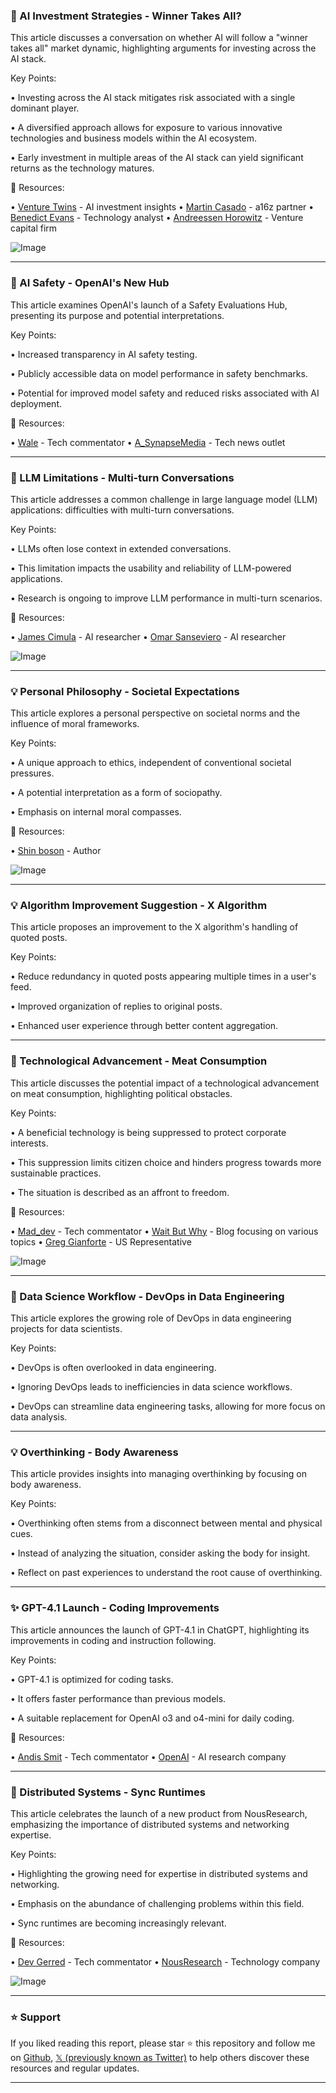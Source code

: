 ### 🤖 AI Investment Strategies - Winner Takes All?

This article discusses a conversation on whether AI will follow a "winner takes all" market dynamic, highlighting arguments for investing across the AI stack.

Key Points:

•  Investing across the AI stack mitigates risk associated with a single dominant player.


• A diversified approach allows for exposure to various innovative technologies and business models within the AI ecosystem.


•  Early investment in multiple areas of the AI stack can yield significant returns as the technology matures.



🔗 Resources:

• [Venture Twins](https://x.com/venturetwins) -  AI investment insights
• [Martin Casado](https://x.com/martin_casado) - a16z partner
• [Benedict Evans](https://x.com/tbpn) -  Technology analyst
• [Andreessen Horowitz](https://x.com/a16z) - Venture capital firm

![Image](https://pbs.twimg.com/amplify_video_thumb/1922813299470761988/img/B28ZIcTrAovzRZY0.jpg)


---

### 🤖 AI Safety - OpenAI's New Hub

This article examines OpenAI's launch of a Safety Evaluations Hub,  presenting its purpose and potential interpretations.

Key Points:

• Increased transparency in AI safety testing.


• Publicly accessible data on model performance in safety benchmarks.


•  Potential for improved model safety and reduced risks associated with AI deployment.



🔗 Resources:

• [Wale](https://x.com/wale_int) -  Tech commentator
• [A_SynapseMedia](https://x.com/A_SynapseMedia) -  Tech news outlet


---

### 🤖 LLM Limitations - Multi-turn Conversations

This article addresses a common challenge in large language model (LLM) applications: difficulties with multi-turn conversations.

Key Points:

• LLMs often lose context in extended conversations.


•  This limitation impacts the usability and reliability of LLM-powered applications.


•  Research is ongoing to improve LLM performance in multi-turn scenarios.



🔗 Resources:

• [James Cimula](https://x.com/jmcimula) -  AI researcher
• [Omar Sanseviero](https://x.com/omarsar0) - AI researcher

![Image](https://pbs.twimg.com/media/Gq8AI0waMAA4Y8W?format=jpg&name=small)


---

### 💡 Personal Philosophy - Societal Expectations

This article explores a personal perspective on societal norms and the influence of moral frameworks.

Key Points:

•  A unique approach to ethics, independent of conventional societal pressures.


•  A potential interpretation as a form of sociopathy.


•  Emphasis on internal moral compasses.



🔗 Resources:

• [Shin boson](https://x.com/shinboson) - Author

![Image](https://pbs.twimg.com/media/Gq80SQBWwAABmoV?format=jpg&name=small)


---

### 💡 Algorithm Improvement Suggestion - X Algorithm

This article proposes an improvement to the X algorithm's handling of quoted posts.

Key Points:

•  Reduce redundancy in quoted posts appearing multiple times in a user's feed.


•  Improved organization of replies to original posts.


•  Enhanced user experience through better content aggregation.



---

### 🤖 Technological Advancement - Meat Consumption

This article discusses the potential impact of a technological advancement on meat consumption, highlighting political obstacles.

Key Points:

•  A beneficial technology is being suppressed to protect corporate interests.


•  This suppression limits citizen choice and hinders progress towards more sustainable practices.


•  The situation is described as an affront to freedom.



🔗 Resources:

• [Mad_dev](https://x.com/Mad_dev) -  Tech commentator
• [Wait But Why](https://x.com/waitbutwhy) -  Blog focusing on various topics
• [Greg Gianforte](https://x.com/GovGianforte) -  US Representative


![Image](https://pbs.twimg.com/media/Gq2XXNEbYAAYuxI?format=jpg&name=small)


---

### 🤖 Data Science Workflow - DevOps in Data Engineering

This article explores the growing role of DevOps in data engineering projects for data scientists.

Key Points:

• DevOps is often overlooked in data engineering.


•  Ignoring DevOps leads to inefficiencies in data science workflows.


•  DevOps can streamline data engineering tasks, allowing for more focus on data analysis.


---

### 💡 Overthinking - Body Awareness

This article provides insights into managing overthinking by focusing on body awareness.

Key Points:

• Overthinking often stems from a disconnect between mental and physical cues.


•  Instead of analyzing the situation, consider asking the body for insight.


•  Reflect on past experiences to understand the root cause of overthinking.



---

### ✨ GPT-4.1 Launch - Coding Improvements

This article announces the launch of GPT-4.1 in ChatGPT, highlighting its improvements in coding and instruction following.

Key Points:

• GPT-4.1 is optimized for coding tasks.


•  It offers faster performance than previous models.


•  A suitable replacement for OpenAI o3 and o4-mini for daily coding.



🔗 Resources:

• [Andis Smit](https://x.com/andismit) -  Tech commentator
• [OpenAI](https://x.com/OpenAI) -  AI research company


---

### 🚀 Distributed Systems - Sync Runtimes

This article celebrates the launch of a new product from NousResearch, emphasizing the importance of distributed systems and networking expertise.

Key Points:

•  Highlighting the growing need for expertise in distributed systems and networking.


•  Emphasis on the abundance of challenging problems within this field.


•  Sync runtimes are becoming increasingly relevant.



🔗 Resources:

• [Dev Gerred](https://x.com/devgerred) -  Tech commentator
• [NousResearch](https://x.com/NousResearch) -  Technology company


![Image](https://pbs.twimg.com/media/Gq7on-fXUAAxBwK?format=jpg&name=small)


---

### ⭐️ Support

If you liked reading this report, please star ⭐️ this repository and follow me on [Github](https://github.com/Drix10), [𝕏 (previously known as Twitter)](https://x.com/DRIX_10_) to help others discover these resources and regular updates.

---